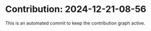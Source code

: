 # Contribution: 2024-12-21-08-56
This is an automated commit to keep the contribution graph active.

